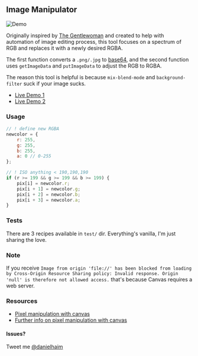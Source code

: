 ## Image Manipulator

![Demo](https://i.imgur.com/UOBZ2rx.png)

Originally inspired by [The Gentlewoman](http://thegentlewoman.co.uk/library/adele) and created to help with automation of image editing process, this tool focuses on a spectrum of RGB and replaces it with a newly desired RGBA.

The first function converts a `.png/.jpg` to [base64](http://kangax.github.io/jstests/toDataUrl_mime_type_test/), and the second function uses `getImageData` and `putImageData` to adjust the RGB to RGBA.

The reason this tool is helpful is because `mix-blend-mode` and `background-filter` suck if your image sucks.

- [Live Demo 1](https://codepen.io/danielhaim1/pen/oxwbBR)
- [Live Demo 2](https://codepen.io/danielhaim1/pen/BKZjwQ?editors=1010)

### Usage
```js
// ! define new RGBA
newcolor = {
    r: 255,
    g: 255,
    b: 255,
    a: 0 // 0-255
};

// ! ISO anything < 190,190,190
if (r >= 199 && g >= 199 && b >= 199) {
    pix[i] = newcolor.r;
    pix[i + 1] = newcolor.g;
    pix[i + 2] = newcolor.b;
    pix[i + 3] = newcolor.a;
}
```

### Tests

There are 3 recipes available in `test/` dir. Everything's vanilla, I'm just sharing the love.

### Note

If you receive `Image from origin 'file://' has been blocked from loading by Cross-Origin Resource Sharing policy: Invalid response. Origin 'null' is therefore not allowed access.` that's because Canvas requires a web server.

### Resources

- [Pixel manipulation with canvas](https://developer.mozilla.org/en-US/docs/Web/API/Canvas_API/Tutorial/Pixel_manipulation_with_canvas)
- [Further info on pixel manipulation with canvas](http://beej.us/blog/data/html5s-canvas-2-pixel/)


#### Issues?
Tweet me [@danielhaim](https://twitter.com/danielhaim)

